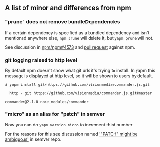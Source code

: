 A list of minor and differences from npm
----------------------------------------

### "prune" does not remove bundleDependencies

If a certain dependency is specified as a bundled dependency and isn't mentioned anywhere else, `npm prune` will delete it, but `yapm prune` will not.

See discussion in [npm/npm#4573](https://github.com/npm/npm/issues/4573) and [pull request](https://github.com/npm/read-installed/pull/18) against npm.

### git logging raised to http level

By default npm doesn't show what git urls it's trying to install. In yapm this message is displayed at http level, so it will be shown to users by default.

```
$ yapm install git+https://github.com/visionmedia/commander.js.git

  http - git https://github.com/visionmedia/commander.js.git#master

commander@2.1.0 node_modules/commander
```

### "micro" as an alias for "patch" in semver

Now you can do `yapm version micro` to increment third number.

For the reasons for this see discussion named ['"PATCH" might be ambiguous'](https://github.com/mojombo/semver/issues/160) in semver repo.

